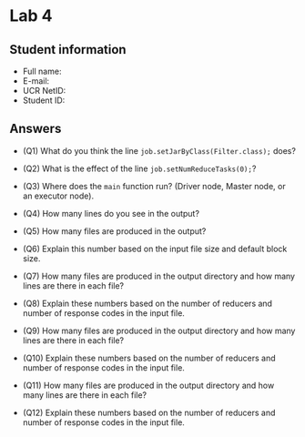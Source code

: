 # Lab 4

## Student information

* Full name:
* E-mail:
* UCR NetID:
* Student ID:

## Answers

* (Q1) What do you think the line `job.setJarByClass(Filter.class);` does?

* (Q2) What is the effect of the line `job.setNumReduceTasks(0);`?

* (Q3) Where does the `main` function run? (Driver node, Master node, or an executor node).

* (Q4) How many lines do you see in the output?

* (Q5) How many files are produced in the output?

* (Q6) Explain this number based on the input file size and default block size.

* (Q7) How many files are produced in the output directory and how many lines are there in each file?

* (Q8) Explain these numbers based on the number of reducers and number of response codes in the input file.

* (Q9) How many files are produced in the output directory and how many lines are there in each file?

* (Q10) Explain these numbers based on the number of reducers and number of response codes in the input file.

* (Q11) How many files are produced in the output directory and how many lines are there in each file?

* (Q12) Explain these numbers based on the number of reducers and number of response codes in the input file.

